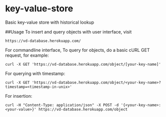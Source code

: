 # key-value-store
Basic key-value store with historical lookup

##Usage
To insert and query objects with user interface, visit 
``` 
https://vd-database.herokuapp.com/
```
For commandline interface, 
To query for objects, do a basic cURL GET request, for example:
```
curl -X GET 'https://vd-database.herokuapp.com/object/[your-key-name]'
```
For querying with timestamp:
```
curl -X GET 'https://vd-database.herokuapp.com/object/<your-key-name>?timestamp=<timestamp-in-unix>'
```
For insertion:
```
curl -H "Content-Type: application/json" -X POST -d '{<your-key-name>:<your-value>}' https://vd-database.herokuapp.com/object
```
